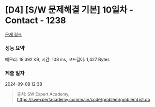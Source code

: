 # [D4] [S/W 문제해결 기본] 10일차 - Contact - 1238 

[문제 링크](https://swexpertacademy.com/main/code/problem/problemDetail.do?contestProbId=AV15B1cKAKwCFAYD) 

### 성능 요약

메모리: 18,392 KB, 시간: 108 ms, 코드길이: 1,427 Bytes

### 제출 일자

2024-09-08 12:38



> 출처: SW Expert Academy, https://swexpertacademy.com/main/code/problem/problemList.do